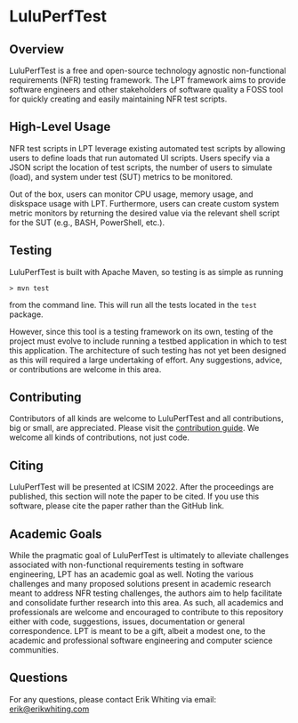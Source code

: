# LuluPerfTest

## Overview
LuluPerfTest is a free and open-source technology agnostic non-functional requirements (NFR) testing framework.
The LPT framework aims to provide software engineers and other stakeholders of software quality a FOSS tool
for quickly creating and easily maintaining NFR test scripts.

## High-Level Usage
NFR test scripts in LPT leverage existing automated test scripts by allowing users to define loads
that run automated UI scripts. Users specify via a JSON script the location of test scripts, the number of
users to simulate (load), and system under test (SUT) metrics to be monitored.

Out of the box, users can monitor CPU usage, memory usage, and diskspace usage with LPT. Furthermore,
users can create custom system metric monitors by returning the desired value via the relevant shell
script for the SUT (e.g., BASH, PowerShell, etc.).

## Testing
LuluPerfTest is built with Apache Maven, so testing is as simple as running
```shell script
> mvn test
```
from the command line. This will run all the tests located in the `test` package.

However, since this tool is a testing framework on its own, testing of the project
must evolve to include running a testbed application in which to test this application. The architecture of such
testing has not yet been designed as this will required a large undertaking of effort. Any suggestions, advice, or
contributions are welcome in this area.

## Contributing
Contributors of all kinds are welcome to LuluPerfTest and all contributions, big or small, are appreciated.
Please visit the [contribution guide](CONTRIBUTING.md). We welcome all kinds of contributions, not just code.

## Citing
LuluPerfTest will be presented at ICSIM 2022. After the proceedings are published, this section will note
the paper to be cited. If you use this software, please cite the paper rather than the GitHub link.

## Academic Goals
While the pragmatic goal of LuluPerfTest is ultimately to alleviate challenges associated with non-functional
requirements testing in software engineering, LPT has an academic goal as well. Noting the various challenges
and many proposed solutions present in academic research meant to address NFR testing challenges, the authors
aim to help facilitate and consolidate further research into this area. As such, all academics and professionals
are welcome and encouraged to contribute to this repository either with code, suggestions, issues, documentation
or general correspondence. LPT is meant to be a gift, albeit a modest one, to the academic and professional
software engineering and computer science communities.

## Questions
For any questions, please contact Erik Whiting via email: erik@erikwhiting.com

